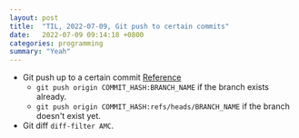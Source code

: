 ```yaml
---
layout: post
title:  "TIL, 2022-07-09, Git push to certain commits"
date:   2022-07-09 09:14:18 +0800
categories: programming
summary: "Yeah"
---
```


- Git push up to a certain commit [Reference](https://coderwall.com/p/hexinq/git-push-up-to-a-certain-commit)
  - `git push origin COMMIT_HASH:BRANCH_NAME` if the branch exists already.
  - `git push origin COMMIT_HASH:refs/heads/BRANCH_NAME` if the branch doesn't exist yet.
- Git diff `diff-filter AMC`.

